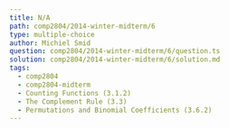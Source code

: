 ```yaml
---
title: N/A
path: comp2804/2014-winter-midterm/6
type: multiple-choice
author: Michiel Smid
question: comp2804/2014-winter-midterm/6/question.ts
solution: comp2804/2014-winter-midterm/6/solution.md
tags:
  - comp2804
  - comp2804-midterm
  - Counting Functions (3.1.2)
  - The Complement Rule (3.3)
  - Permutations and Binomial Coefficients (3.6.2)
---
```

